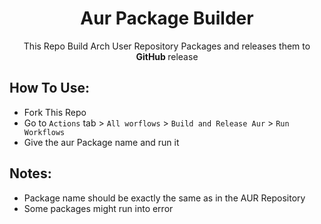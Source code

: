 <h1 align="center"> Aur Package Builder </h1>
<p align="center"> This Repo Build Arch User Repository Packages and releases them to <b>GitHub </b> release  </p>

## How To Use:
- Fork This Repo
- Go to `Actions` tab > `All worflows` > `Build and Release Aur` > `Run Workflows`
- Give the aur Package name and run it

## Notes:
* Package name should be exactly the same as in the AUR Repository
* Some packages might run into error 